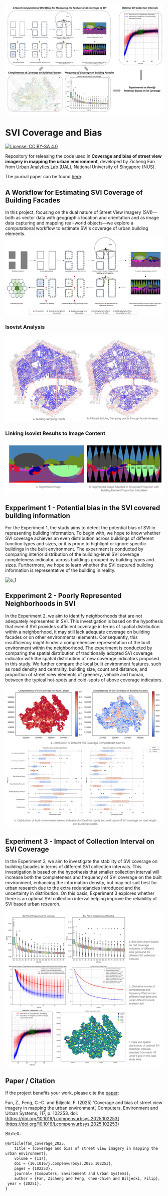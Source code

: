 ![graphical_abstract](images/graphical_abstract.png)

# SVI Coverage and Bias
[![License: CC BY-SA 4.0](https://licensebuttons.net/l/by-sa/4.0/80x15.png)](https://creativecommons.org/licenses/by-sa/4.0/)

Repository for releasing the code used in **Coverage and bias of street view imagery in mapping the urban environment**, developed by Zicheng Fan from [Urban Analytics Lab (UAL)](https://ual.sg/), National University of Singapore (NUS).

The journal paper can be found [here](https://doi.org/10.1016/j.compenvurbsys.2025.102253).


 ## A Workflow for Estimating SVI Coverage of Building Facades
In this project, focusing on the dual nature of Street View Imagery (SVI)—both as vector data with geographic location and orientation and as image data capturing and mapping real-world objects—we explore a computational workflow to estimate SVI's coverage of urban building elements.
![workflow](images/isovist_workflow_with_legend.png)

 ### Isovist Analysis
![isovist](images/result_example_for_isovist_analysis.png)

 ### Linking Isovist Results to Image Content
 ![filter](images/image_filter.png)

## Expperiment 1 - Potential bias in the SVI covered building information

For the Experiment 1, the study aims to detect the potential bias of SVI in representing building information. To begin with, we hope to know whether SVI coverage achieves an even distribution across buildings of different function types and sizes, or it is prone to highlight or ignore specific buildings in the built environment.
The experiment is conducted by comparing interior distribution of the building-level SVI coverage completeness indicator, across buildings grouped by building types and sizes. Furthermore, we hope to learn whether the SVI captured building information is representative of the building in reality.

![e_1](images/experiment_1.png) 


##  Expperiment 2 - Poorly Represented Neighborhoods in SVI
In the Experiment 2, we aim to identify neighborhoods that are not adequately represented in SVI. This investigation is based on the hypothesis that even if SVI provides sufficient coverage in terms of spatial distribution within a neighborhood, it may still lack adequate coverage on building facades or on other environmental elements. Consequently, this insufficiency might hinder a comprehensive representation of the built environment within the neighborhood. The experiment is conducted by comparing the spatial distribution of traditionally adopted SVI coverage indicator with the spatial distribution of new coverage indicators proposed in this study. We further compare the local built environment features, such as road density and centrality, building size, count and distance, and proportion of street view elements of greenery, vehicle and human, between the typical hot-spots and cold-spots of above coverage indicators.

![e_2](images/experiment_2.png) 

## Experiment 3 - Impact of Collection Interval on SVI Coverage

In the Experiment 3, we aim to investigate the stability of SVI coverage on building facades in terms of different SVI collection intervals. This investigation is based on the hypothesis that smaller collection interval will increase both the completeness and frequency of SVI coverage on the built environment, enhancing the information density, but may not suit best for urban research due to the extra redundancies introduced and the uncertainty in distribution. On this basis, Experiment 3 explores whether there is an optimal SVI collection interval helping improve the reliability of SVI based urban research.

![e_3](images/experiment_3.png) 




## Paper / Citation

If the project benefits your work, please cite the [paper](https://doi.org/10.1016/j.compenvurbsys.2025.102253): 

Fan, Z., Feng, C.-C. and Biljecki, F. (2025) ‘Coverage and bias of street view imagery in mapping the urban environment’, Computers, Environment and Urban Systems, 117, p. 102253. doi: [https://doi.org/10.1016/j.compenvurbsys.2025.102253](https://doi.org/10.1016/j.compenvurbsys.2025.102253)

BibTeX:
```
@article{fan_coverage_2025,
	title = {Coverage and bias of street view imagery in mapping the urban environment},
	volume = {117},
	doi = {10.1016/j.compenvurbsys.2025.102253},
	pages = {102253},
	journal= {Computers, Environment and Urban Systems},
	author = {Fan, Zicheng and Feng, Chen-Chieh and Biljecki, Filip},
 year = {20251},
}

```



